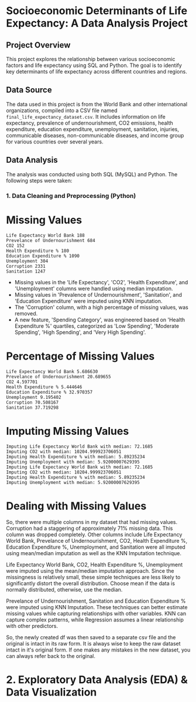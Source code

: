 # Socioeconomic Determinants of Life Expectancy: A Data Analysis Project

## Project Overview

This project explores the relationship between various socioeconomic factors and life expectancy using SQL and Python. The goal is to identify key determinants of life expectancy across different countries and regions.

## Data Source

The data used in this project is from the World Bank and other international organizations, compiled into a CSV file named `final_life_expectancy_dataset.csv`.  It includes information on life expectancy, prevalence of undernourishment, CO2 emissions, health expenditure, education expenditure, unemployment, sanitation, injuries, communicable diseases, non-communicable diseases, and income group for various countries over several years.

## Data Analysis

The analysis was conducted using both SQL (MySQL) and Python.  The following steps were taken:

### 1. Data Cleaning and Preprocessing (Python)

# **Missing Values**
```
Life Expectancy World Bank 188
Prevelance of Undernourishment 684
CO2 152
Health Expenditure % 180
Education Expenditure % 1090
Unemployment 304
Corruption 2331
Sanitation 1247
```

* Missing values in the 'Life Expectancy', 'CO2', 'Health Expenditure', and 'Unemployment' columns were handled using median imputation.
* Missing values in 'Prevalence of Undernourishment', 'Sanitation', and 'Education Expenditure' were imputed using KNN imputation.
* The 'Corruption' column, with a high percentage of missing values, was removed.
* A new feature, 'Spending Category', was engineered based on 'Health Expenditure %' quartiles, categorized as 'Low Spending', 'Moderate Spending', 'High Spending', and 'Very High Spending'.

# Percentage of Missing Values

```
Life Expectancy World Bank 5.686630
Prevelance of Undernourishment 20.689655
CO2 4.597701
Health Expenditure % 5.444646
Education Expenditure % 32.970357
Unemployment 9.195402
Corruption 70.508167
Sanitation 37.719298
```

# Imputing Missing Values

```
Imputing Life Expectancy World Bank with median: 72.1685
Imputing CO2 with median: 10204.999923706051
Imputing Health Expenditure % with median: 5.89235234
Imputing Unemployment with median: 5.92000007629395
Imputing Life Expectancy World Bank with median: 72.1685
Imputing CO2 with median: 10204.999923706051
Imputing Health Expenditure % with median: 5.89235234
Imputing Unemployment with median: 5.92000007629395
```

# Dealing with Missing Values

So, there were multiple columns in my dataset that had missing values. Corruption had a staggering of approximately 71% missing data. This column was dropped completely. Other columns include Life Expectancy World Bank, Prevelance of Undernourishment, CO2, Health Expenditure %, Education Expenditure %, Unemployment, and Sanitation were all imputed using mean/median imputation as well as the KNN Imputation technique.

Life Expectancy World Bank, CO2, Health Expenditure %, Unemployment were imputed using the mean/median imputation approach. Since the missingness is relatively small, these simple techniques are less likely to significantly distort the overall distribution. Choose mean if the data is normally distributed, otherwise, use the median.

Prevelance of Undernourishment, Sanitation and Education Expenditure % were imputed using KNN Imputation. These techniques can better estimate missing values while capturing relationships with other variables. KNN can capture complex patterns, while Regression assumes a linear relationship with other predictors.

So, the newly created df was then saved to a separate csv file and the original is intact in its raw form. It is always wise to keep the raw
dataset intact in it's original form. If one makes any mistakes in the new dataset, you can always refer back to the original.

# 2. Exploratory Data Analysis (EDA) & Data Visualization


